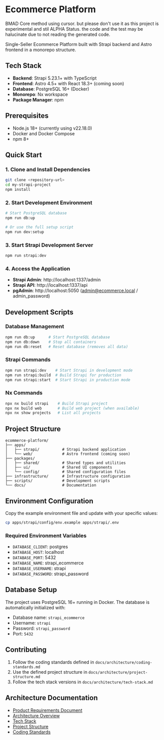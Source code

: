 # Ecommerce Platform
BMAD Core method using cursor.
but please don't use it as this project is experimental and stil ALPHA Status.
the code and the test may be halucinate due to not reading the generated code.

Single-Seller Ecommerce Platform built with Strapi backend and Astro frontend in a monorepo structure.

## Tech Stack

- **Backend**: Strapi 5.23.1+ with TypeScript
- **Frontend**: Astro 4.5+ with React 18.3+ (coming soon)
- **Database**: PostgreSQL 16+ (Docker)
- **Monorepo**: Nx workspace
- **Package Manager**: npm

## Prerequisites

- Node.js 18+ (currently using v22.18.0)
- Docker and Docker Compose
- npm 8+

## Quick Start

### 1. Clone and Install Dependencies

```bash
git clone <repository-url>
cd my-strapi-project
npm install
```

### 2. Start Development Environment

```bash
# Start PostgreSQL database
npm run db:up

# Or use the full setup script
npm run dev:setup
```

### 3. Start Strapi Development Server

```bash
npm run strapi:dev
```

### 4. Access the Application

- **Strapi Admin**: http://localhost:1337/admin
- **Strapi API**: http://localhost:1337/api
- **pgAdmin**: http://localhost:5050 (admin@ecommerce.local / admin_password)

## Development Scripts

### Database Management

```bash
npm run db:up      # Start PostgreSQL database
npm run db:down    # Stop all containers
npm run db:reset   # Reset database (removes all data)
```

### Strapi Commands

```bash
npm run strapi:dev    # Start Strapi in development mode
npm run strapi:build  # Build Strapi for production
npm run strapi:start  # Start Strapi in production mode
```

### Nx Commands

```bash
npx nx build strapi    # Build Strapi project
npx nx build web       # Build web project (when available)
npx nx show projects   # List all projects
```

## Project Structure

```
ecommerce-platform/
├── apps/
│   ├── strapi/          # Strapi backend application
│   └── web/             # Astro frontend (coming soon)
├── packages/
│   ├── shared/          # Shared types and utilities
│   ├── ui/              # Shared UI components
│   └── config/          # Shared configuration files
├── infrastructure/      # Infrastructure configuration
├── scripts/             # Development scripts
└── docs/                # Documentation
```

## Environment Configuration

Copy the example environment file and update with your specific values:

```bash
cp apps/strapi/config/env.example apps/strapi/.env
```

### Required Environment Variables

- `DATABASE_CLIENT`: postgres
- `DATABASE_HOST`: localhost
- `DATABASE_PORT`: 5432
- `DATABASE_NAME`: strapi_ecommerce
- `DATABASE_USERNAME`: strapi
- `DATABASE_PASSWORD`: strapi_password

## Database Setup

The project uses PostgreSQL 16+ running in Docker. The database is automatically initialized with:

- Database name: `strapi_ecommerce`
- Username: `strapi`
- Password: `strapi_password`
- Port: `5432`

## Contributing

1. Follow the coding standards defined in `docs/architecture/coding-standards.md`
2. Use the defined project structure in `docs/architecture/project-structure.md`
3. Follow the tech stack versions in `docs/architecture/tech-stack.md`

## Architecture Documentation

- [Product Requirements Document](docs/prd.md)
- [Architecture Overview](docs/architecture.md)
- [Tech Stack](docs/architecture/tech-stack.md)
- [Project Structure](docs/architecture/project-structure.md)
- [Coding Standards](docs/architecture/coding-standards.md)
